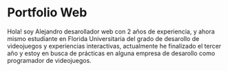 # Portfolio Web
Hola! soy Alejandro desarollador web con 2 años de experiencia, y ahora mismo estudiante en Florida Universitaria del grado de desarollo de videojuegos y experiencias interactivas, actualmente he finalizado el tercer año y estoy en busca de prácticas en alguna empresa de desarollo como programador de videojuegos.
